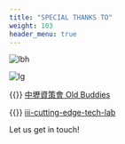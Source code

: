 ```yaml
---
title: "SPECIAL THANKS TO"
weight: 103
header_menu: true
---
```


![lbh](images/lbh.png)

![lg](images/lg.png)

{{<icon class="fa fa-facebook">}}&nbsp;[中壢資策會 Old Buddies](https://www.facebook.com/groups/349727092633390)

{{<icon class="fa fa-github">}}&nbsp;[iii-cutting-edge-tech-lab](https://github.com/iii-cutting-edge-tech-lab)

Let us get in touch!
